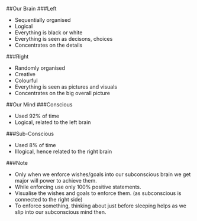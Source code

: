 ##Our Brain
###Left
* Sequentially organised
* Logical
* Everything is black or white
* Everything is seen as decisons, choices
* Concentrates on the details

###Right
* Randomly organised
* Creative
* Colourful
* Everything is seen as pictures and visuals
* Concentrates on the big overall picture

##Our Mind
###Conscious
* Used 92% of time
* Logical, related to the left brain

###Sub-Conscious
* Used 8% of time
* Illogical, hence related to the right brain

###Note
* Only when we enforce wishes/goals into our subconscious brain we get major will power to achieve them.
* While enforcing use only 100% positive statements.
* Visualise the wishes and goals to enforce them. (as subconscious is connected to the right side)
* To enforce something, thinking about just before sleeping helps as we slip into our subconscious mind then. 
